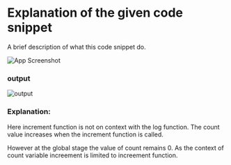 
# Explanation of the given code snippet

A brief description of what this code snippet do.




![App Screenshot](https://s3-whjr-curriculum-uploads.whjr.online/ac5450f5-cc08-4f84-8e56-16b4971b32e9.PNG)


### output

![output](https://s3-whjr-curriculum-uploads.whjr.online/1f3e2fb2-8b09-4984-ab69-700f1cea9238.PNG)


### Explanation:

Here increment function is not on context with the log function.
The count value increases when the increment function is called.

However at the global stage the value of count remains 0. As the context of count variable increement is limited
to increement function.
